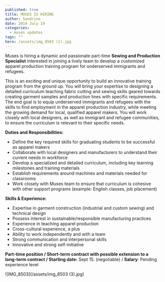 ```yaml
---
published: true
title: MUSES IS HIRING
author: Sandrine
date: 2014 July 19
categories:
  - muses updates
tags: ""
hero: /assets/img_8503 (1).jpg
---
```

Muses is hiring a dynamic and passionate part-time **Sewing and Production Specialist** interested in joining a lively team to develop a customized apparel production training program for underserved immigrants and refugees.

This is an exciting and unique opportunity to build an innovative training program from the ground up. You will bring your expertise to designing a detailed curriculum teaching fabric cutting and sewing skills geared towards creating garment samples and production lines with specific requirements. The end goal is to equip underserved immigrants and refugees with the skills to find employment in the apparel production industry, while meeting the growing demand for local, qualified apparel makers. You will work closely with local designers, as well as immigrant and refugee communities, to ensure the curriculum is relevant to their specific needs.

**Duties and Responsibilities:**
+ Define the key required skills for graduating students to be successful as apparel makers
+ Collaborate with local designers and manufacturers to understand their current needs in workforce
+ Develop a specialized and detailed curriculum, including key learning milestones and training materials
+ Establish requirements around machines and materials needed for classrooms
+ Work closely with Muses team to ensure that curriculum is cohesive with other support programs (example: English classes, job placement)

**Skills & Experience:**
+ Expertise in garment construction (industrial and custom sewing) and technical design
+ Possess interest in sustainable/responsible manufacturing practices
+ Experience in teaching apparel production
+ Cross-cultural experience, a plus
+ Ability to work independently and with a team
+ Strong communication and interpersonal skills
+ Innovative and strong self-initiative

**Part-time position / Short-term contract with possible extension to a long-term contract / Starting date:** Sept 15. (negotiable) / **Salary**: Pending experience level

![IMG_8503](/assets/img_8503 (3).jpg)